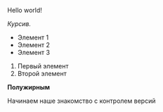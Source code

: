 Hello world!

*Курсив.*

* Элемент 1
* Элемент 2
* Элемент 3

1. Первый элемент 
2. Второй элемент 

**Полужирным**

Начинаем наше знакомство с контролем версий
